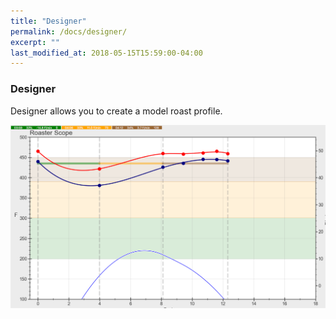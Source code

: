 ```yaml
---
title: "Designer"
permalink: /docs/designer/
excerpt: ""
last_modified_at: 2018-05-15T15:59:00-04:00
---
```


### Designer

Designer allows you to create a model roast profile.

![designer](/assets/images/gsg/Designer.png)
